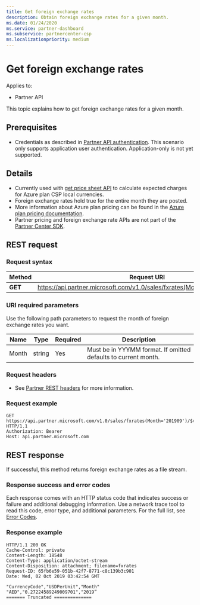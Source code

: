 ```yaml
---
title: Get foreign exchange rates
description: Obtain foreign exchange rates for a given month.
ms.date: 01/24/2020
ms.service: partner-dashboard
ms.subservice: partnercenter-csp
ms.localizationpriority: medium
---
```


# Get foreign exchange rates

Applies to:

- Partner API

This topic explains how to get foreign exchange rates for a given month.

## Prerequisites

- Credentials as described in [Partner API authentication](api-authentication.md). This scenario only supports application user authentication. Application-only is not yet supported.


## Details

- Currently used with [get price sheet API](get-a-price-sheet.md) to calculate expected charges for Azure plan CSP local currencies.
- Foreign exchange rates hold true for the entire month they are posted.
- More information about Azure plan pricing can be found in the [Azure plan pricing documentation](https://docs.microsoft.com/partner-center/azure-plan-price-list).
- Partner pricing and foreign exchange rate APIs are not part of the [Partner Center SDK](https://docs.microsoft.com/partner-center/develop/get-started).

## REST request

### Request syntax

| Method   | Request URI                                                                                                 |
|----------|-------------------------------------------------------------------------------------------------------------|
| **GET** | https://api.partner.microsoft.com/v1.0/sales/fxrates(Month='{month}')/$value                                  |

### URI required parameters

Use the following path parameters to request the month of foreign exchange rates you want.

| Name                   | Type     | Required | Description                                                     |
|------------------------|----------|----------|-----------------------------------------------------------------|
|Month                      | string   | Yes       | Must be in YYYMM format. If omitted defaults to current month.       |

### Request headers

- See [Partner REST headers](headers.md) for more information.

### Request example

```http
GET https://api.partner.microsoft.com/v1.0/sales/fxrates(Month='201909')/$value HTTP/1.1
Authorization: Bearer 
Host: api.partner.microsoft.com

```

## REST response

If successful, this method returns foreign exchange rates as a file stream.

### Response success and error codes

Each response comes with an HTTP status code that indicates success or failure and additional debugging information. Use a network trace tool to read this code, error type, and additional parameters. For the full list, see [Error Codes](error-codes.md).

### Response example

``` http
HTTP/1.1 200 OK
Cache-Control: private
Content-Length: 18548
Content-Type: application/octet-stream
Content-Disposition: attachment; filename=fxrates
Request-ID: 65fb6e59-051b-42f7-8771-c8c139b3c901
Date: Wed, 02 Oct 2019 03:42:54 GMT

"CurrencyCode","USDPerUnit","Month"
"AED","0.27224589249009701","2019”
======= Truncated ==============

```
